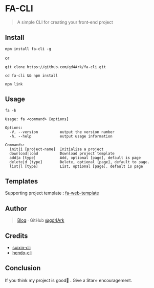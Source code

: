# FA-CLI

> A simple CLI for creating your front-end project

## Install

```
npm install fa-cli -g
```

or

```
git clone https://github.com/gd4Ark/fa-cli.git

cd fa-cli && npm install

npm link
```

## Usage

```
fa -h
```

```
Usage: fa <command> [options]

Options:
  -V, --version          output the version number
  -h, --help             output usage information

Commands:
  init|i [project-name]  Initialize a project
  download|load          Download project template
  add|a [type]           Add, optional [page], default is page
  delete|d [type]        Delete, optional [page], default to page.
  list|l [type]          List, optional [page], default is page
```

## Templates

Supporting project template : [fa-web-template](https://github.com/fa-web-template)

## Author

> [Blog](https://4ark.me/) · GitHub [@gd4Ark](https://github.com/gd4Ark)

## Credits

- [suixin-cli](https://github.com/Estelle00/suixin-cli)
- [hendo-cli](https://github.com/qh08/hendo-cli)

## Conclusion

If you think my project is good👏 . Give a Star⭐ encouragement.
